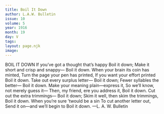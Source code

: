 ```yaml
---
title: Boil It Down
author: L.A.W. Bulletin
issue: 10
volume: 5
year: 1916
month: 19
day: V
tags:
layout: page.njk
image:
---
```

BOIL IT DOWN    If you’ve got a thought that’s happy    Boil it down;    Make it short and crisp and snappy—    Boil it down.    When your brain its coin has minted,    Turn the page your pen has printed,    If you want your effort printed    Boil it down.       Take out every surplus letter—    Boil it down;    Fewer syllables the better—    Boil it down.    Make your meaning plain—express it,    So we’ll know, not merely guess it—    Then, my friend, ere you address it,    Boil it down.       Cut out the extra trimmings—    Boil it down;    Skim it well, then skim the trimmings,    Boil it down.    When you’re sure ’twould be a sin    To cut another letter out,    Send it on—and we’ll begin to    Boil it down.       —L. A. W. Bulletin    





